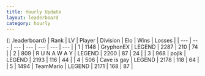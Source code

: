 ```yaml
---
title: Hourly Update
layout: leaderboard
category: hourly
---
```


{: .leaderboard}
| Rank | LV | Player | Division | Elo | Wins | Losses |
| --- | --- | --- | --- | --- | --- | --- |
| <span data-change="0">1</span> | 1148 | <span title="ID: 315148">GryphonEX</span> | LEGEND | <span data-change="0">2287</span> | <span data-change="0">210</span> | <span data-change="0">74</span> |
| <span data-change="0">2</span> | 809 | <span title="ID: 66144">R U N A W A Y</span> | LEGEND | <span data-change="6">2200</span> | <span data-change="1">87</span> | <span data-change="0">24</span> |
| <span data-change="0">3</span> | 968 | <span title="ID: 4783">pojlk</span> | LEGEND | <span data-change="0">2193</span> | <span data-change="0">116</span> | <span data-change="0">44</span> |
| <span data-change="0">4</span> | 506 | <span title="ID: 382502">Cave is gay</span> | LEGEND | <span data-change="5">2178</span> | <span data-change="1">118</span> | <span data-change="0">64</span> |
| <span data-change="0">5</span> | 1494 | <span title="ID: 164871">TeamMario</span> | LEGEND | <span data-change="0">2171</span> | <span data-change="0">168</span> | <span data-change="0">87</span> |